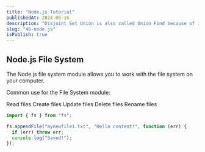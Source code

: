 ```yaml
---
title: "Node.js Tutorial"
publishedAt: 2024-06-16
description: "Disjoint Set Union is also called Union Find because of its two operations - union and find. "
slug: "46-node.js"
isPublish: true
---
```


## Node.js File System

The Node.js file system module allows you to work with the file system on your computer.

Common use for the File System module:

Read files
Create files
Update files
Delete files
Rename files

```js
import { fs } from "fs";

fs.appendFile("mynewfile1.txt", "Hello content!", function (err) {
  if (err) throw err;
  console.log("Saved!");
});
```
